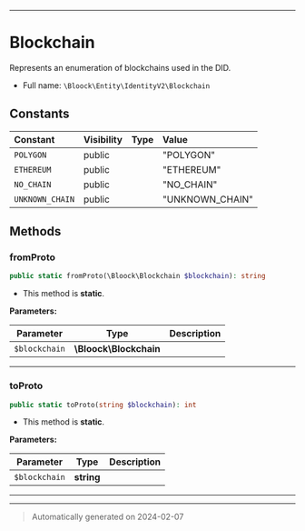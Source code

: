 ***

# Blockchain

Represents an enumeration of blockchains used in the DID.



* Full name: `\Bloock\Entity\IdentityV2\Blockchain`


## Constants

| Constant | Visibility | Type | Value |
|:---------|:-----------|:-----|:------|
|`POLYGON`|public| |&quot;POLYGON&quot;|
|`ETHEREUM`|public| |&quot;ETHEREUM&quot;|
|`NO_CHAIN`|public| |&quot;NO_CHAIN&quot;|
|`UNKNOWN_CHAIN`|public| |&quot;UNKNOWN_CHAIN&quot;|


## Methods


### fromProto



```php
public static fromProto(\Bloock\Blockchain $blockchain): string
```



* This method is **static**.




**Parameters:**

| Parameter | Type | Description |
|-----------|------|-------------|
| `$blockchain` | **\Bloock\Blockchain** |  |





***

### toProto



```php
public static toProto(string $blockchain): int
```



* This method is **static**.




**Parameters:**

| Parameter | Type | Description |
|-----------|------|-------------|
| `$blockchain` | **string** |  |





***


***
> Automatically generated on 2024-02-07
